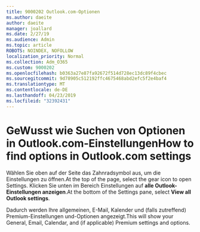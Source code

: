 ```yaml
---
title: 9000202 Outlook.com-Optionen
ms.author: daeite
author: daeite
manager: joallard
ms.date: 2/27/19
ms.audience: Admin
ms.topic: article
ROBOTS: NOINDEX, NOFOLLOW
localization_priority: Normal
ms.collection: Adm_O365
ms.custom: 9000202
ms.openlocfilehash: b0363a27e87fa92672f514d728ec13dc89f4cbec
ms.sourcegitcommit: 9d78905c512192ffc4675468abd2efc5f2e4baf4
ms.translationtype: MT
ms.contentlocale: de-DE
ms.lasthandoff: 04/23/2019
ms.locfileid: "32392431"
---
```

# <a name="how-to-find-options-in-outlookcom-settings"></a><span data-ttu-id="0e6a4-102">GeWusst wie Suchen von Optionen in Outlook.com-Einstellungen</span><span class="sxs-lookup"><span data-stu-id="0e6a4-102">How to find options in Outlook.com settings</span></span>

<span data-ttu-id="0e6a4-103">Wählen Sie oben auf der Seite das Zahnradsymbol aus, um die Einstellungen zu öffnen.</span><span class="sxs-lookup"><span data-stu-id="0e6a4-103">At the top of the page, select the gear icon to open Settings.</span></span> <span data-ttu-id="0e6a4-104">Klicken Sie unten im Bereich Einstellungen auf **alle Outlook-Einstellungen anzeigen**.</span><span class="sxs-lookup"><span data-stu-id="0e6a4-104">At the bottom of the Settings pane, select **View all Outlook settings**.</span></span>

<span data-ttu-id="0e6a4-105">Dadurch werden Ihre allgemeinen, E-Mail, Kalender und (falls zutreffend) Premium-Einstellungen und-Optionen angezeigt.</span><span class="sxs-lookup"><span data-stu-id="0e6a4-105">This will show your General, Email, Calendar, and (if applicable) Premium settings and options.</span></span>